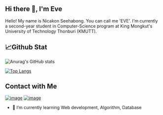 ## Hi there 👋, I'm Eve
Hello! My name is Nicakon Seehabong. You can call me 'EVE'. I'm currently a second-year student in Computer-Science program at King Mongkut's University of Technology Thonburi (KMUTT).

## :chart_with_upwards_trend:Github Stat
![Anurag's GitHub stats](https://github-readme-stats.vercel.app/api?username=nichakontae&show_icons=true)


[![Top Langs](https://github-readme-stats.vercel.app/api/top-langs/?username=nichakontae&layout=compact&hide=jupyter%20notebook)](https://github.com/anuraghazra/github-readme-stats)

## Contact with Me

[![image](https://img.shields.io/badge/Facebook-1877F2?style=flat&logo=facebook&logoColor=white)](https://www.facebook.com/nichakon.e)
[![image](https://img.shields.io/badge/Instagram-E4405F?style=flat&logo=instagram&logoColor=white)](https://www.instagram.com/nnchty/)






- 🌱 I’m currently learning Web development, Algorithm, Database
<!--
**nichakontae/nichakontae** is a ✨ _special_ ✨ repository because its `README.md` (this file) appears on your GitHub profile.

Here are some ideas to get you started:



- 🔭 I’m currently working on ...
- 👯 I’m looking to collaborate on ...
- 🤔 I’m looking for help with ...
- 💬 Ask me about ...
- 📫 How to reach me: ...
- 😄 Pronouns: ...
- ⚡ Fun fact: ...
-->
